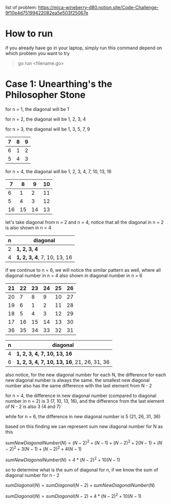 list of problem: https://mica-wineberry-d80.notion.site/Code-Challenge-9f10e4d75199422082ea5e503f25067e

# How to run
if you already have go in your laptop, simply run this command depend on which problem you want to try
> go run <filename.go>

# Case 1: Unearthing's the Philosopher Stone

for n = 1, the diagonal will be 1

for n = 2, the diagonal will be 1, 2, 3, 4

for n = 3, the diagonal will be 1, 3, 5, 7, 9

| 7 | 8 | 9 |
|---|---|---|
| 6 | 1 | 2 |
| 5 | 4 | 3 |

for n = 4, the diagonal will be 1, 2, 3, 4, 7, 10, 13, 16

| 7  | 8  | 9  | 10 |
|----|----|----|----|
| 6  | 1  | 2  | 11 |
| 5  | 4  | 3  | 12 |
| 16 | 15 | 14 | 13 |

let's take diagonal from n = 2 and n = 4, notice that all the diagonal in n = 2 is also shown in n = 4

| n | diagonal  | 
|----|----|
| 2  | **1, 2, 3, 4** |
| 4  | **1, 2, 3, 4**, 7, 10, 13, 16 |

if we continue to n = 6, we will notice the similar pattern as well, where all diagonal number in n = 4 also shown in diagonal number in n = 6

| 21 | 22 | 23 | 24 | 25 | 26 |
|----|----|----|----|----|----|
| 20 | 7  | 8  | 9  | 10 | 27 |
| 19 | 6  | 1  | 2  | 11 | 28 |
| 18 | 5  | 4  | 3  | 12 | 29 |
| 17 | 16 | 15 | 14 | 13 | 30 |
| 36 | 35 | 34 | 33 | 32 | 31 |

| n | diagonal  | 
|----|----|
| 4  | **1, 2, 3, 4, 7, 10, 13, 16** |
| 6  | **1, 2, 3, 4, 7, 10, 13, 16**, 21, 26, 31, 36 |

also notice, for the new diagonal number for each N, the difference for each new diagonal number is always the same. the smallest new diagonal number also has the same difference with the last element from N - 2

for n = 4, the difference in new diagonal number (compared to diagonal number in n = 2) is 3 (7, 10, 13, 16), and the difference from the last element of N - 2 is also 3 (4 and 7)

while for n = 6, the difference in new diagonal number is 5 (21, 26, 31, 36)

based on this finding we can represent sum new diagonal number for N as this

$sumNewDiagonalNumber(N) = (N-2)^2 + (N - 1) + (N - 2) ^ 2 + 2(N - 1) +  (N - 2) ^ 2 + 3(N - 1) +  (N - 2) ^ 2 + 4(N - 1)$

$sumNewDiagonalNumber(N) = 4*(N - 2) ^ 2 + 10(N-1)$

so to determine what is the sum of diagonal for n, if we know the sum of diagonal number for n - 2

$sumDiagonal(N) = sumDiagonal(N - 2) + sumNewDiagonalNumber(N)$

$sumDiagonal(N) = sumDiagonal(N - 2) + 4*(N - 2) ^ 2 + 10(N-1)$
